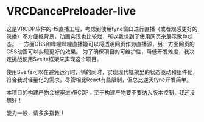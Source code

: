 # VRCDancePreloader-live

这是VRCDP软件的H5直播工程，考虑到使用fyne窗口进行直播（或者观感更好的录播）不方便抠背景，动画实现也比较烂，所以我想到了使用网页来展示歌单状态。
一方面OBS和哔哩哔哩直播姬可以将透明网页作为直播源，另一方面网页的CSS动画可以实现更好的效果。
为了确保项目的可维护性，降低开发难度，我决定挑战使用Svelte框架来实现这个项目。

使用Svelte可以在避免运行时开销的同时，实现现代框架里的状态驱动和组件化，符合我对轻量化的需求，尽管相比React有些限制，但总比逆天fyne开发简单。

本项目的构建产物会被塞进VRCDP，至于构建产物要不要纳入版本控制，我还没想好！

能力一般，请多多指教！

